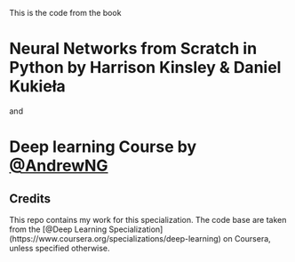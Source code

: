 This is the code from the book <br>
# Neural Networks from Scratch in Python by Harrison Kinsley & Daniel Kukieła <br> 
and <br>

# Deep learning Course by [@AndrewNG](https://www.andrewng.org/) 
<h2> Credits </h2>
This repo contains my work for this specialization. The code base are taken from the [@Deep Learning Specialization](https://www.coursera.org/specializations/deep-learning) on Coursera, unless specified otherwise.
